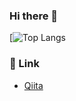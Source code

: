 ### Hi there 👋

[![Top Langs](https://github-readme-stats.vercel.app/api/top-langs/?username=yutaroud&layout=compact)

### 🔗 Link
* [Qiita](https://qiita.com/yutaroud)
